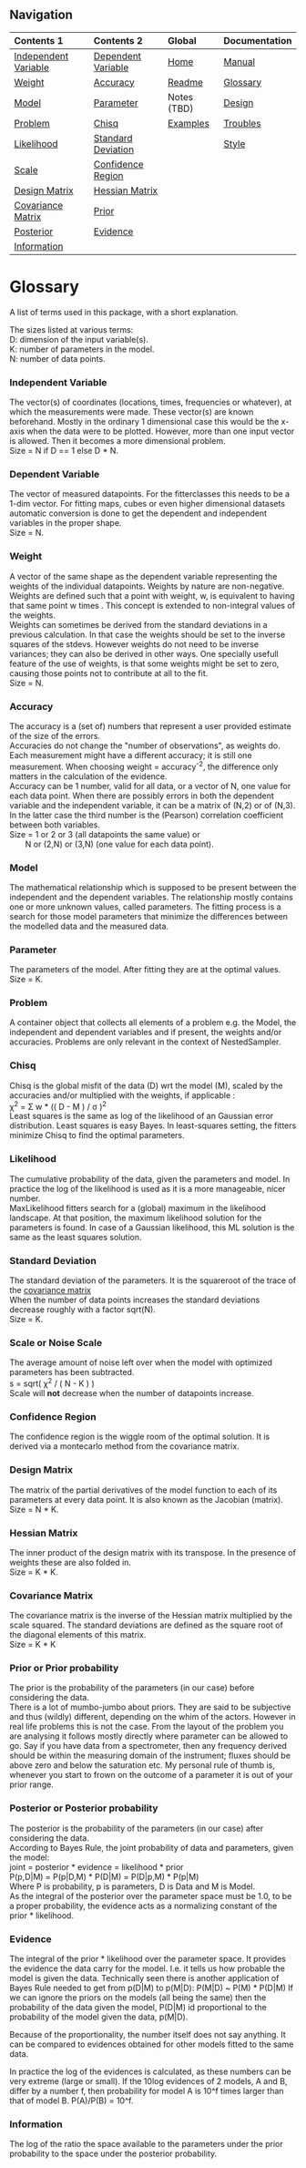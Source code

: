 ---
---

<a name="glossary"> </a>

## Navigation

| Contents 1 | Contents 2 | Global | Documentation 
|:-|:-|:-|:-|
| [Independent Variable](#indepvar) | [Dependent Variable](#depvar)  | [Home](../index.md) | [Manual](./manual.md) |
| [Weight](#weight) | [Accuracy](#accuracy) | [Readme](../README.md) | [Glossary](./glossary.md) |
| [Model](#model) | [Parameter](#param) | Notes (TBD) | [Design](./design.md) |
| [Problem](#problem) | [Chisq](#chisq) | [Examples][exlink] | [Troubles](./troubles.md) |
| [Likelihood](#lhood) | [Standard Deviation](#stdev) | | [Style](./convention.md) |
| [Scale](#noise) | [Confidence Region](#confidence) | | |
| [Design Matrix](#design) | [Hessian Matrix](#hessian) | | |
| [Covariance Matrix](#covar) | [Prior](#prior) | | |
| [Posterior](#posterior) | [Evidence](#evidence) | | |
| [Information](#information) | | |

[exlink]: https://github.com/dokester/BayesicFitting/tree/master/BayesicFitting/examples



# Glossary 

A list of terms used in this package, with a short explanation. 

The sizes listed at various terms:<br>
D: dimension of the input variable(s).<br>
K: number of parameters in the model.<br>
N: number of data points.<br>


<a name="indepvar"></a>
### **Independent Variable**<br>
The vector(s) of coordinates (locations, times, frequencies or
whatever), at which  the measurements were made. These vector(s) are
known beforehand. Mostly in the ordinary 1 dimensional case this would
be the x-axis when the data were to be plotted. However, more than one
input vector is allowed. Then it becomes a more dimensional
problem.<br>
Size = N if D == 1 else D * N.

<a name="depvar"></a>
### **Dependent Variable**<br>
The vector of measured datapoints. For the fitterclasses this needs 
to be a 1-dim vector. For fitting maps, cubes or even higher dimensional 
datasets automatic conversion is done to get the dependent and
independent variables in the proper shape.<br>
Size = N.

<a name="weight"></a>
### **Weight**<br>
A vector of the same shape as the dependent variable representing the
weights of the individual datapoints. Weights by nature are
non-negative. <br> 
Weights are defined such that a point with weight, w,
is equivalent to having  that same point w times .
This concept is extended to non-integral values of the weights.<br>
Weights can sometimes be derived from the standard deviations in a previous
calculation. In that case the weights should be set to the inverse
squares of the stdevs. However weights do not need to be inverse
variances; they can also be derived in other ways. One specially usefull
feature of the use of weights, is that some weights might be set to zero,
causing those points not to contribute at all to the fit.<br>
Size = N.

<a name="accuracy"></a>
### **Accuracy**<br>
The accuracy is a (set of) numbers that represent a user provided estimate 
of the size of the errors.<br>
Accuracies do not change the "number of observations", as weights do. Each 
measurement might have a different accuracy; it is still one measurement. 
When choosing weight = accuracy<sup>-2</sup>, the difference only matters 
in the calculation of the evidence.<br>
Accuracy can be 1 number, valid for all data, or a vector of N, one value for 
each data point. When there are possibly errors in both the dependent variable 
and the independent variable, it can be a matrix of (N,2) or of (N,3). 
In the latter case the third number is the (Pearson) correlation coefficient 
between both variables. 
<br>
Size = 1 or 2 or 3 (all datapoints the same value) or <br> 
&nbsp;&nbsp;&nbsp;&nbsp;&nbsp;&nbsp;&nbsp;N or (2,N) or (3,N) (one value for each data point).

<a name="model"></a>
### **Model**<br>
The mathematical relationship which is supposed to be present between the 
independent and the dependent variables. 
The relationship mostly contains one or more unknown values, called parameters.
The fitting process is a search for those model parameters that minimize the
differences between the modelled data and the measured data.

<a name="param"></a>
### **Parameter**<br>
The parameters of the model. After fitting they are at the optimal values.<br>
Size = K.

<a name="problem"></a>
### **Problem**<br>
A container object that collects all elements of a problem e.g. the Model, the 
independent and dependent variables and if present, the weights and/or accuracies. 
Problems are only relevant in the context of NestedSampler.

<a name="chisq"></a>
### **Chisq**<br>
Chisq is the global misfit of the data (D) wrt the model (M), scaled by the 
accuracies and/or multiplied with the weights, if applicable : <br>
&chi;<sup>2</sup> = &Sigma; w * (( D - M ) / &sigma; )<sup>2</sup> <br>
Least squares is the same as log of the likelihood of an Gaussian error
distribution. Least squares is easy Bayes.
In least-squares setting, the fitters minimize Chisq to find the optimal 
parameters. 

<a name="lhood"></a>
### **Likelihood**<br>
The cumulative probability of the data, given the parameters and model.
In practice the log of the likelihood is used as it is a more manageable,
nicer number.<br>
MaxLikelihood fitters search for a (global) maximum in the likelihood 
landscape. At that position, the maximum likelihood solution for the
parameters is found. In case of a Gaussian likelihood, this ML
solution is the same as the least squares solution. 

<a name="stdev"></a>
### **Standard Deviation**<br>
The standard deviation of the parameters. It is the squareroot of the
trace of the [covariance matrix](#covar)<br>
When the number of data points
increases the standard deviations decrease roughly with a factor sqrt(N).<br>
Size = K.

<a name="noise"></a>
### **Scale** or **Noise Scale**<br>
The average amount of noise left over when the model with optimized 
parameters has been subtracted. <br>
s = sqrt( &chi;<sup>2</sup> / ( N - K ) ) <br>
Scale will <b>not</b> decrease when the number of datapoints 
increase.

<a name="confidence"></a>
### **Confidence Region**<br>
The confidence region is the wiggle room of the optimal solution. 
It is derived via a montecarlo method from the covariance matrix. 

<a name="design"></a>
### **Design Matrix**<br>
The matrix of the partial derivatives of the model function to each of 
its parameters at every data point. It is also known as the Jacobian 
(matrix).<br>
Size = N * K.

<a name="hessian"></a>
### **Hessian Matrix**<br>
The inner product of the design matrix with its transpose. In the 
presence of weights these are also folded in.<br>
Size = K * K.

<a name="covar"></a>
### **Covariance Matrix**<br>
The covariance matrix is the inverse of the Hessian matrix multiplied by
the scale squared. The standard deviations are defined as the square
root of the diagonal elements of this matrix.<br>
Size = K * K

<a name="prior"></a>
### **Prior** or **Prior probability**<br>
The prior is the probability of the parameters (in our case) before 
considering the data.<br>
There is a lot of mumbo-jumbo about priors. They are said to be
subjective and thus (wildly) different, depending on the whim of the
actors. However in real life problems this is not the case. From the 
layout of the problem you are analysing it follows mostly directly 
where parameter can be allowed to go. 
Say if you have data from a spectrometer, then any
frequency derived should be within the measuring domain of the
instrument; fluxes should be above zero and below the
saturation etc. My personal rule of thumb is, whenever you start to
frown on the outcome of a parameter it is out of your prior range.

<a name="posterior"></a>
### **Posterior** or **Posterior probability**<br>
The posterior is the probability of the parameters (in our case) after 
considering the data.<br>
According to Bayes Rule, the joint probability of data and parameters,
given the model:<br>
  joint    = posterior * evidence = likelihood * prior<br>
  P(p,D|M) = P(p|D,M)  * P(D|M)   = P(D|p,M)   * P(p|M)<br>
Where P is probability, p is parameters, D is Data and M is Model.<br>
As the integral of the posterior over the parameter space must be 1.0,
to be a proper probability, the evidence acts as a normalizing constant
of the prior * likelihood.

<a name="evidence"></a>
### **Evidence**<br>
The integral of the prior * likelihood over the parameter space. It provides
the evidence the data carry for the model. I.e. it tells us how probable
the model is given the data. Technically seen there is another application of
Bayes Rule needed to get from p(D|M) to p(M|D): 
  P(M|D) ~ P(M) * P(D|M) 
If we can ignore the priors on the models (all being the same) then the
probability of the data given the model, P(D|M) id proportional to the
probability of the model given the data, p(M|D). 

Because of the proportionality, the number itself does not say anything.
It can be compared to evidences obtained for other models fitted to 
the same data. 

In practice the log of the evidences is calculated, as these numbers can
be very extreme (large or small).
If the 10log evidences of 2 models, A and B, differ by a 
number f, then probability for model A is 10^f times larger than that of
model B.
  P(A)/P(B) = 10^f.

<a name="information"></a>
### **Information**<br>
The log of the ratio the space available to the parameters under the prior
probability to the space under the posterior probability. 



